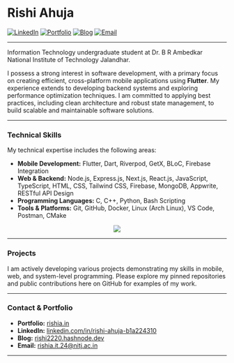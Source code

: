 # Rishi Ahuja

<p align="left">
  <a href="https://www.linkedin.com/in/rishi-ahuja-b1a224310/" target="_blank"><img alt="LinkedIn" src="https://img.shields.io/badge/LinkedIn-Rishi%20Ahuja-0077B5?style=flat-square&logo=linkedin"></a>
  <a href="https://rishia.in" target="_blank"><img alt="Portfolio" src="https://img.shields.io/badge/Portfolio-rishia.in-brightgreen?style=flat-square&logo=google-chrome"></a>
  <a href="https://rishi2220.hashnode.dev" target="_blank"><img alt="Blog" src="https://img.shields.io/badge/Blog-Technical%20Writing-2962FF?style=flat-square&logo=hashnode"></a>
  <a href="mailto:rishia.it.24@nitj.ac.in"><img alt="Email" src="https://img.shields.io/badge/Email-Contact%20Me-blue?style=flat-square&logo=gmail"></a>
</p>

---

Information Technology undergraduate student at Dr. B R Ambedkar National Institute of Technology Jalandhar.

I possess a strong interest in software development, with a primary focus on creating efficient, cross-platform mobile applications using **Flutter**. My experience extends to developing backend systems and exploring performance optimization techniques. I am committed to applying best practices, including clean architecture and robust state management, to build scalable and maintainable software solutions.

---

### Technical Skills

My technical expertise includes the following areas:

*   **Mobile Development:** Flutter, Dart, Riverpod, GetX, BLoC, Firebase Integration
*   **Web & Backend:** Node.js, Express.js, Next.js, React.js, JavaScript, TypeScript, HTML, CSS, Tailwind CSS, Firebase, MongoDB, Appwrite, RESTful API Design
*   **Programming Languages:** C, C++, Python, Bash Scripting
*   **Tools & Platforms:** Git, GitHub, Docker, Linux (Arch Linux), VS Code, Postman, CMake

<p align="center">
  <a href="https://skillicons.dev">
    <img src="https://skillicons.dev/icons?i=dart,flutter,firebase,androidstudio,c,cpp,py,html,css,js,ts,react,nodejs,express,mongodb,cs,unity,py,postgres,prisma,bash,git,github,gradle,npm,postman,linux,md,arch,notion,obsidian&perline=10&theme=light" />
  </a>
</p>

---

### Projects

I am actively developing various projects demonstrating my skills in mobile, web, and system-level programming. Please explore my pinned repositories and public contributions here on GitHub for examples of my work.

---

### Contact & Portfolio

*   **Portfolio:** [rishia.in](https://rishia.in)
*   **LinkedIn:** [linkedin.com/in/rishi-ahuja-b1a224310](https://www.linkedin.com/in/rishi-ahuja-b1a224310/)
*   **Blog:** [rishi2220.hashnode.dev](https://rishi2220/hashnode.dev/)
*   **Email:** [rishia.it.24@nitj.ac.in](mailto:rishia.it.24@nitj.ac.in)

---
